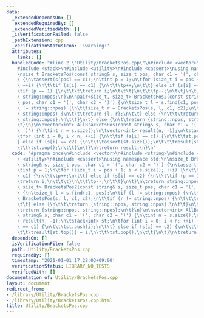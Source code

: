 ```yaml
---
data:
  _extendedDependsOn: []
  _extendedRequiredBy: []
  _extendedVerifiedWith: []
  _isVerificationFailed: false
  _pathExtension: cpp
  _verificationStatusIcon: ':warning:'
  attributes:
    links: []
  bundledCode: "#line 2 \"Utility/BracketsPos.cpp\"\n#include <vector>\n#include <string>\n\
    #include <stack>\n#include <utility>\n#include <cassert>\nusing namespace std;\n\
    \nsize_t BracketsPos(const string& s, size_t pos, char c1 = '(', char c2 = ')')\
    \ {\n\tassert(s[pos] == c1);\n\tint p = 1;\n\tfor (size_t i = pos + 1; i < s.size();\
    \ ++i) {\n\t\tif (s[i] == c1) {\n\t\t\tp++;\n\t\t} else if (s[i] == c2) {\n\t\t\
    \tif (p == 1) {\n\t\t\t\treturn i;\n\t\t\t}\n\t\t\tp--;\n\t\t}\n\t}\n\treturn\
    \ string::npos;\n}\n\npair<size_t, size_t> BracketsPos2(const string& s, size_t\
    \ pos, char c1 = '(', char c2 = ')') {\n\tsize_t l = s.find(c1, pos);\n\tif (l\
    \ != string::npos) {\n\t\tsize_t r = BracketsPos(s, l, c1, c2);\n\t\tif (r !=\
    \ string::npos) {\n\t\t\treturn {l, r};\n\t\t} else {\n\t\t\treturn {string::npos,\
    \ string::npos};\n\t\t}\n\t} else {\n\t\treturn {string::npos, string::npos};\n\
    \t}\n}\n\nvector<int> AllBracketsPos(const string& s, char c1 = '(', char c2 =\
    \ ')') {\n\tint n = s.size();\n\tvector<int> result(n, -1);\n\tstack<int> st;\n\
    \tfor (int i = 0; i < n; ++i) {\n\t\tif (s[i] == c1) {\n\t\t\tst.push(i);\n\t\t\
    } else if (s[i] == c2) {\n\t\t\tassert(st.size());\n\t\t\tresult[st.top()] = i;\n\
    \t\t\tst.pop();\n\t\t}\n\t}\n\treturn result;\n}\n"
  code: "#pragma once\n#include <vector>\n#include <string>\n#include <stack>\n#include\
    \ <utility>\n#include <cassert>\nusing namespace std;\n\nsize_t BracketsPos(const\
    \ string& s, size_t pos, char c1 = '(', char c2 = ')') {\n\tassert(s[pos] == c1);\n\
    \tint p = 1;\n\tfor (size_t i = pos + 1; i < s.size(); ++i) {\n\t\tif (s[i] ==\
    \ c1) {\n\t\t\tp++;\n\t\t} else if (s[i] == c2) {\n\t\t\tif (p == 1) {\n\t\t\t\
    \treturn i;\n\t\t\t}\n\t\t\tp--;\n\t\t}\n\t}\n\treturn string::npos;\n}\n\npair<size_t,\
    \ size_t> BracketsPos2(const string& s, size_t pos, char c1 = '(', char c2 = ')')\
    \ {\n\tsize_t l = s.find(c1, pos);\n\tif (l != string::npos) {\n\t\tsize_t r =\
    \ BracketsPos(s, l, c1, c2);\n\t\tif (r != string::npos) {\n\t\t\treturn {l, r};\n\
    \t\t} else {\n\t\t\treturn {string::npos, string::npos};\n\t\t}\n\t} else {\n\t\
    \treturn {string::npos, string::npos};\n\t}\n}\n\nvector<int> AllBracketsPos(const\
    \ string& s, char c1 = '(', char c2 = ')') {\n\tint n = s.size();\n\tvector<int>\
    \ result(n, -1);\n\tstack<int> st;\n\tfor (int i = 0; i < n; ++i) {\n\t\tif (s[i]\
    \ == c1) {\n\t\t\tst.push(i);\n\t\t} else if (s[i] == c2) {\n\t\t\tassert(st.size());\n\
    \t\t\tresult[st.top()] = i;\n\t\t\tst.pop();\n\t\t}\n\t}\n\treturn result;\n}\n"
  dependsOn: []
  isVerificationFile: false
  path: Utility/BracketsPos.cpp
  requiredBy: []
  timestamp: '2021-01-01 17:28:03+09:00'
  verificationStatus: LIBRARY_NO_TESTS
  verifiedWith: []
documentation_of: Utility/BracketsPos.cpp
layout: document
redirect_from:
- /library/Utility/BracketsPos.cpp
- /library/Utility/BracketsPos.cpp.html
title: Utility/BracketsPos.cpp
---
```

